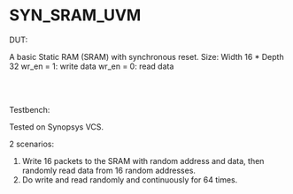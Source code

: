 # SYN_SRAM_UVM
DUT:

A basic Static RAM (SRAM) with synchronous reset.
Size: Width 16 * Depth 32
wr_en = 1: write data
wr_en = 0: read data

<br />
<br />

Testbench:

Tested on Synopsys VCS.

2 scenarios: 
1) Write 16 packets to the SRAM with random address and data, then randomly read data from 16 random addresses.
2) Do write and read randomly and continuously for 64 times.
